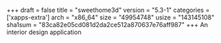 +++
draft = false
title = "sweethome3d"
version = "5.3-1"
categories = ['xapps-extra']
arch = "x86_64"
size = "49954748"
usize = "143145108"
sha1sum = "83ca82e05cd081d2da2ce512a870637e76aff987"
+++
An interior design application